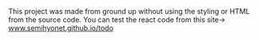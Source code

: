 This project was made from ground up without using the styling or HTML from the source code. 
You can test the react code from this site-> www.semihyonet.github.io/todo
